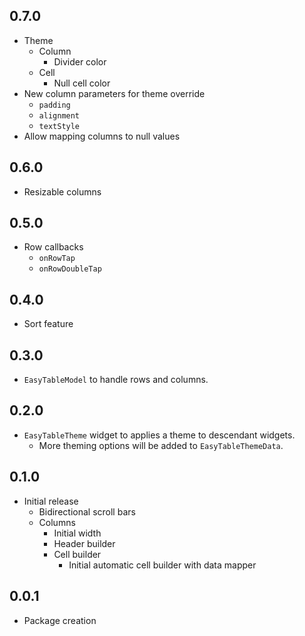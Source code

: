 ## 0.7.0

* Theme
  * Column
    * Divider color
  * Cell
    * Null cell color
* New column parameters for theme override
  * `padding`
  * `alignment`
  * `textStyle`
* Allow mapping columns to null values

## 0.6.0

* Resizable columns

## 0.5.0

* Row callbacks
  * `onRowTap`
  * `onRowDoubleTap`

## 0.4.0

* Sort feature

## 0.3.0

* `EasyTableModel` to handle rows and columns.

## 0.2.0

* `EasyTableTheme` widget to applies a theme to descendant widgets.
  * More theming options will be added to `EasyTableThemeData`.

## 0.1.0

* Initial release
  * Bidirectional scroll bars
  * Columns
    * Initial width
    * Header builder
    * Cell builder
      * Initial automatic cell builder with data mapper

## 0.0.1

* Package creation